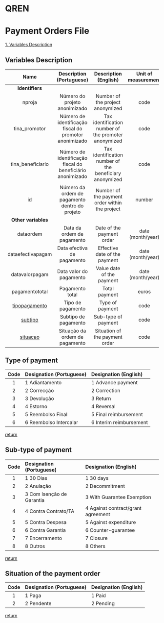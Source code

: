 <meta charset="utf-8"/>

# QREN
# Payment Orders File

[1. Variables Description](#variables-description)

## Variables Description

| Name | Description (Portuguese) | Description (English) | Unit of measurement | Changes in classification |
| :--------: | :-------------: | :-------------: | :-------: | :-----: |
| **Identifiers** |
| nproja | Número do projeto anonimizado | Number of the project anonymized | code | no |
| tina_promotor | Número de identificação fiscal do promotor anonimizado | Tax identification number of the promoter anonymized | code | no |
| tina_beneficiario | Número de identificação fiscal do beneficiário anonimizado | Tax identification number of the beneficiary anonymized | code | no |
| id | Número da ordem de pagamento dentro do projeto | Number of the payment order within the project | number | no |
| **Other variables** |
| dataordem | Data da ordem de pagamento | Date of the payment order | date (month/year) | no |
| dataefectivapagam | Data efectiva de pagamento | Effective date of the payment | date (month/year) | no |
| datavalorpagam | Data valor do pagamento | Value date of the payment | date (month/year) | no |
| pagamentototal | Pagamento total | Total payment | euros | no |
| [tipopagamento](#type-of-payment) | Tipo de pagamento | Type of payment | code | no |
| [subtipo](#sub-type-of-payment) | Subtipo de pagamento | Sub-type of payment | code | no |
| [situacao](#situation-of-the-payment-order) | Situação da ordem de pagamento | Situation of the payment order | code | no |


## Type of payment

| Code | Designation (Portuguese) | Designation (English) |
| :---: | :---------- | :---------- |
| 1 | 1 Adiantamento | 1 Advance payment |
| 2 | 2 Correcção | 2 Correction |
| 3 | 3 Devolução | 3 Return |
| 4 | 4 Estorno | 4 Reversal |
| 5 | 5 Reembolso Final | 5 Final reimbursement |
| 6 | 6 Reembolso Intercalar | 6 Interim reimbursement |

[return](#variables-description)

## Sub-type of payment

| Code | Designation (Portuguese) | Designation (English) |
| :---: | :---------- | :---------- |
| 1	| 1 30 Dias	| 1 30 days |
| 2 | 2 Anulação | 2 Decommitment |
| 3	| 3 Com Isenção de Garantia	| 3 With Guarantee Exemption |
| 4	| 4 Contra Contrato/TA | 4 Against contract/grant agreement |
| 5	| 5 Contra Despesa | 5 Against expenditure |
| 6 | 6 Contra Garantia | 6 Counter-guarantee |
| 7 | 7 Encerramento | 7 Closure |
| 8 | 8 Outros | 8 Others |

[return](#variables-description)

## Situation of the payment order

| Code | Designation (Portuguese) | Designation (English) |
| :---: | :---------- | :---------- |
| 1	| 1 Paga | 1 Paid |
| 2 | 2 Pendente | 2 Pending |

[return](#variables-description)
